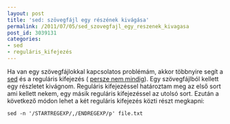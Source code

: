 ```yaml
---
layout: post
title: 'sed: szövegfájl egy részének kivágása'
permalink: /2011/07/05/sed_szovegfajl_egy_reszenek_kivagasa
post_id: 3039131
categories: 
- sed
- reguláris_kifejezés
---
```


Ha van egy szövegfájlokkal kapcsolatos problémám, akkor többnyire segít a 
[sed](http://hu.wikipedia.org/wiki/Sed) és a reguláris kifejezés (
[persze nem mindig](http://regex.info/blog/2006-09-15/247)). 
Egy szövegfájlból kellett egy részletet kivágnom. Reguláris kifejezéssel határoztam meg az első sort ami kellett nekem, egy másik reguláris kifejezéssel az utolsó sort. Ezután a következő módon lehet a két reguláris kifejezés közti részt megkapni: 
```
sed -n '/STARTREGEXP/,/ENDREGEXP/p' file.txt
``` 
  
 